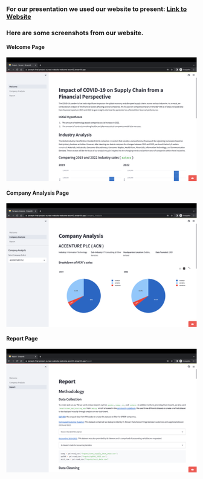 ### For our presentation we used our website to present: [Link to Website](https://jerseyk-final-project-sunset-website-welcome-eoomf2.streamlit.app/)

### Here are some screenshots from our website.
#### Welcome Page
![](https://github.com/JerseyK/Final-Project_Sunset/blob/2728288e11fb2fbb0d7a0b51997907aa61481e52/presentation/Website_Page1.png)
#### Company Analysis Page
![](https://github.com/JerseyK/Final-Project_Sunset/blob/2728288e11fb2fbb0d7a0b51997907aa61481e52/presentation/Website_Page2.png)
#### Report Page
![](https://github.com/JerseyK/Final-Project_Sunset/blob/2728288e11fb2fbb0d7a0b51997907aa61481e52/presentation/Website_Page3.png)
